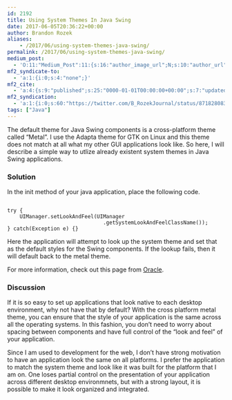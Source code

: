 ```yaml
---
id: 2192
title: Using System Themes In Java Swing
date: 2017-06-05T20:36:22+00:00
author: Brandon Rozek
aliases:
    - /2017/06/using-system-themes-java-swing/
permalink: /2017/06/using-system-themes-java-swing/
medium_post:
  - 'O:11:"Medium_Post":11:{s:16:"author_image_url";N;s:10:"author_url";N;s:11:"byline_name";N;s:12:"byline_email";N;s:10:"cross_link";N;s:2:"id";N;s:21:"follower_notification";N;s:7:"license";N;s:14:"publication_id";N;s:6:"status";N;s:3:"url";N;}'
mf2_syndicate-to:
  - 'a:1:{i:0;s:4:"none";}'
mf2_cite:
  - 'a:4:{s:9:"published";s:25:"0000-01-01T00:00:00+00:00";s:7:"updated";s:25:"0000-01-01T00:00:00+00:00";s:8:"category";a:1:{i:0;s:0:"";}s:6:"author";a:0:{}}'
mf2_syndication:
  - 'a:1:{i:0;s:60:"https://twitter.com/B_RozekJournal/status/871828083459936257";}'
tags: ["Java"]
---
```

The default theme for Java Swing components is a cross-platform theme called &#8220;Metal&#8221;. I use the Adapta theme for GTK on Linux and this theme does not match at all what my other GUI applications look like. So here, I will describe a simple way to utlize already existent system themes in Java Swing applications.

<!--more-->

### Solution

In the init method of your java application, place the following code.

<pre class='language-java'><code class='language-java'>
try {
    UIManager.setLookAndFeel(UIManager
                               .getSystemLookAndFeelClassName());
} catch(Exception e) {}
</code></pre>

Here the application will attempt to look up the system theme and set that as the default styles for the Swing components. If the lookup fails, then it will default back to the metal theme.

For more information, check out this page from [Oracle](http://docs.oracle.com/javase/tutorial/uiswing/lookandfeel/plaf.html).

### Discussion

If it is so easy to set up applications that look native to each desktop environment, why not have that by default? With the cross platform metal theme, you can ensure that the style of your application is the same across all the operating systems. In this fashion, you don&#8217;t need to worry about spacing between components and have full control of the &#8220;look and feel&#8221; of your application. 

Since I am used to development for the web, I don&#8217;t have strong motivation to have an application look the same on all platforms. I prefer the application to match the system theme and look like it was built for the platform that I am on. One loses partial control on the presentation of your application across different desktop environmnets, but with a strong layout, it is possible to make it look organized and integrated.